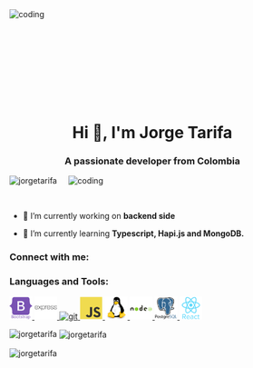 
<img  align="right" alt="coding" width="100%" height="200" src="https://res.cloudinary.com/jorge-tarifa/image/upload/v1652779008/stuff/Programming_Wallpaper_Programmers_wa_ncfmdq.png" />

<h1 align="center">Hi 👋, I'm Jorge Tarifa</h1>
<h3 align="center">A passionate developer from Colombia</h3>
<img  align="right" alt="coding" width="400" src="https://res.cloudinary.com/jorge-tarifa/image/upload/v1652776602/stuff/coding-gif_uw6qga.gif"/>

<p align="left"> <img src="https://komarev.com/ghpvc/?username=jorgetarifa&label=Profile%20views&color=0e75b6&style=flat" alt="jorgetarifa" /> </p>

<p align="left"> <a href="https://twitter.com/" target="blank"><img src="https://img.shields.io/twitter/follow/?logo=twitter&style=for-the-badge" alt="" /></a> </p>

- 🔭 I’m currently working on **backend side**

- 🌱 I’m currently learning **Typescript, Hapi.js and MongoDB.**

<h3 align="left">Connect with me:</h3>
<p align="left">
</p>

<h3 align="left">Languages and Tools:</h3>
<p align="left"> <a href="https://getbootstrap.com" target="_blank" rel="noreferrer"> <img src="https://raw.githubusercontent.com/devicons/devicon/master/icons/bootstrap/bootstrap-plain-wordmark.svg" alt="bootstrap" width="40" height="40"/> </a> <a href="https://expressjs.com" target="_blank" rel="noreferrer"> <img src="https://raw.githubusercontent.com/devicons/devicon/master/icons/express/express-original-wordmark.svg" alt="express" width="40" height="40"/> </a> <a href="https://git-scm.com/" target="_blank" rel="noreferrer"> <img src="https://www.vectorlogo.zone/logos/git-scm/git-scm-icon.svg" alt="git" width="40" height="40"/> </a> <a href="https://developer.mozilla.org/en-US/docs/Web/JavaScript" target="_blank" rel="noreferrer"> <img src="https://raw.githubusercontent.com/devicons/devicon/master/icons/javascript/javascript-original.svg" alt="javascript" width="40" height="40"/> </a> <a href="https://www.linux.org/" target="_blank" rel="noreferrer"> <img src="https://raw.githubusercontent.com/devicons/devicon/master/icons/linux/linux-original.svg" alt="linux" width="40" height="40"/> </a> <a href="https://nodejs.org" target="_blank" rel="noreferrer"> <img src="https://raw.githubusercontent.com/devicons/devicon/master/icons/nodejs/nodejs-original-wordmark.svg" alt="nodejs" width="40" height="40"/> </a> <a href="https://www.postgresql.org" target="_blank" rel="noreferrer"> <img src="https://raw.githubusercontent.com/devicons/devicon/master/icons/postgresql/postgresql-original-wordmark.svg" alt="postgresql" width="40" height="40"/> </a> <a href="https://reactjs.org/" target="_blank" rel="noreferrer"> <img src="https://raw.githubusercontent.com/devicons/devicon/master/icons/react/react-original-wordmark.svg" alt="react" width="40" height="40"/> </a> </p>

<p><img align="left" src="https://github-readme-stats.vercel.app/api/top-langs?username=jorgetarifa&show_icons=true&locale=en&layout=compact" alt="jorgetarifa" /></p>

<p>&nbsp;<img align="center" src="https://github-readme-stats.vercel.app/api?username=jorgetarifa&show_icons=true&locale=en" alt="jorgetarifa" /></p>

<p><img align="center" src="https://github-readme-streak-stats.herokuapp.com/?user=jorgetarifa&" alt="jorgetarifa" /></p>
